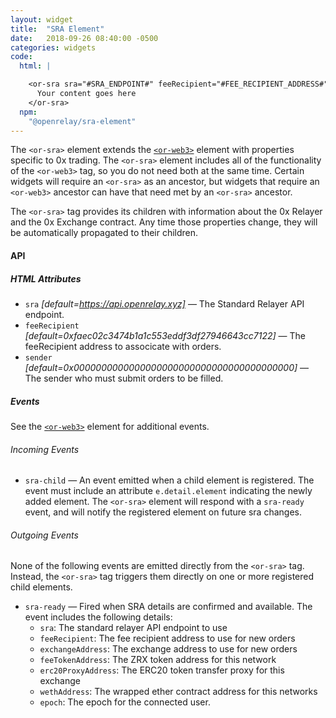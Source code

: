 ```yaml
---
layout: widget
title:  "SRA Element"
date:   2018-09-26 08:40:00 -0500
categories: widgets
code:
  html: |

    <or-sra sra="#SRA_ENDPOINT#" feeRecipient="#FEE_RECIPIENT_ADDRESS#">
      Your content goes here
    </or-sra>
  npm:
    "@openrelay/sra-element"
---
```


The `<or-sra>` element extends the [`<or-web3>`](./or-web3.html) element with
properties specific to 0x trading. The `<or-sra>` element includes all of the
functionality of the `<or-web3>` tag, so you do not need both at the same time.
Certain widgets will require an `<or-sra>` as an ancestor, but widgets that
require an `<or-web3>` ancestor can have that need met by an `<or-sra>`
ancestor.

The `<or-sra>` tag provides its children with information about the 0x Relayer
and the 0x Exchange contract. Any time those properties change, they will be
automatically propagated to their children.


#### API

##### HTML Attributes

* `sra` *[default=https://api.openrelay.xyz]* &mdash; The Standard Relayer API endpoint.
* `feeRecipient` *[default=0xfaec02c3474b1a1c553eddf3df27946643cc7122]* &mdash; The feeRecipient address to associcate with orders.
* `sender` *[default=0x0000000000000000000000000000000000000000]* &mdash; The sender who must submit orders to be filled.

##### Events

See the [`<or-web3>`](./or-web3.html) element for additional events.

###### Incoming Events

* `sra-child` &mdash; An event emitted when a child element is registered. The
  event must include an attribute `e.detail.element` indicating the newly added
  element. The `<or-sra>` element will respond with a `sra-ready` event, and
  will notify the registered element on future sra changes.

###### Outgoing Events

None of the following events are emitted directly from the `<or-sra>` tag.
Instead, the `<or-sra>` tag triggers them directly on one or more registered
child elements.

* `sra-ready` &mdash; Fired when SRA details are confirmed and available. The
  event includes the following details:
  * `sra`: The standard relayer API endpoint to use
  * `feeRecipient`: The fee recipient address to use for new orders
  * `exchangeAddress`: The exchange address to use for new orders
  * `feeTokenAddress`: The ZRX token address for this network
  * `erc20ProxyAddress`: The ERC20 token transfer proxy for this exchange
  * `wethAddress`: The wrapped ether contract address for this networks
  * `epoch`: The epoch for the connected user.
